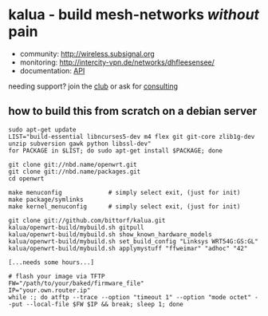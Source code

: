kalua - build mesh-networks _without_ pain
==========================================

* community: http://wireless.subsignal.org
* monitoring: http://intercity-vpn.de/networks/dhfleesensee/
* documentation: [API](http://wireless.subsignal.org/index.php?title=Firmware-Dokumentation_API)

needing support?
join the [club](http://blog.maschinenraum.tk) or ask for [consulting](http://bittorf-wireless.de)


how to build this from scratch on a debian server
-------------------------------------------------

	sudo apt-get update
	LIST="build-essential libncurses5-dev m4 flex git git-core zlib1g-dev unzip subversion gawk python libssl-dev"
	for PACKAGE in $LIST; do sudo apt-get install $PACKAGE; done
	
	git clone git://nbd.name/openwrt.git
	git clone git://nbd.name/packages.git
	cd openwrt
	
	make menuconfig				# simply select exit, (just for init)
	make package/symlinks
	make kernel_menuconfig		# simply select exit, (just for init)
	
	git clone git://github.com/bittorf/kalua.git
	kalua/openwrt-build/mybuild.sh gitpull
	kalua/openwrt-build/mybuild.sh show_known_hardware_models
	kalua/openwrt-build/mybuild.sh set_build_config "Linksys WRT54G:GS:GL"
	kalua/openwrt-build/mybuild.sh applymystuff "ffweimar" "adhoc" "42"
	
	[...needs some hours...]

	# flash your image via TFTP
	FW="/path/to/your/baked/firmware_file"
	IP="your.own.router.ip"
	while :; do atftp --trace --option "timeout 1" --option "mode octet" --put --local-file $FW $IP && break; sleep 1; done
